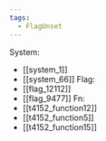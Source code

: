 ```yaml
---
tags:
  - FlagUnset
---
```

System:
- [[system_1]]
- [[system_66]]
Flag:
- [[flag_12112]]
- [[flag_9477]]
Fn:
- [[t4152_function12]]
- [[t4152_function5]]
- [[t4152_function15]]
